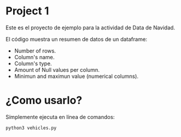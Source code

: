 # Project 1
Este es el proyecto de ejemplo para la actividad de Data de Navidad.

El código muestra un resumen de datos de un dataframe:
* Number of rows.
* Column's name.
* Column's type.
* Amount of Null values per column.
* Minimun and maximun value (numerical columns).


# ¿Como usarlo?
Símplemente ejecuta en línea de comandos:

`python3 vehicles.py`
